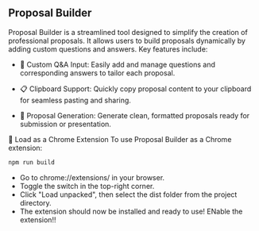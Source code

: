 ## Proposal Builder
Proposal Builder is a streamlined tool designed to simplify the creation of professional proposals. It allows users to build proposals dynamically by adding custom questions and answers. Key features include:

- 📝 Custom Q&A Input: Easily add and manage questions and corresponding answers to tailor each proposal.

- 📋 Clipboard Support: Quickly copy proposal content to your clipboard for seamless pasting and sharing.

- 📄 Proposal Generation: Generate clean, formatted proposals ready for submission or presentation.

🧩 Load as a Chrome Extension
To use Proposal Builder as a Chrome extension:

```bash
npm run build
```

- Go to chrome://extensions/ in your browser.
-  Toggle the switch in the top-right corner.
- Click "Load unpacked", then select the dist folder from the project directory.
- The extension should now be installed and ready to use! ENable the extension!!